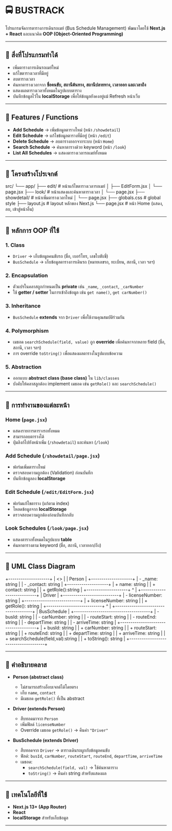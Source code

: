 # 🚍 BUSTRACK

โปรแกรมจัดการตารางการเดินรถเมย์ (Bus Schedule Management) พัฒนาโดยใช้ **Next.js + React** และแนวคิด **OOP (Object-Oriented Programming)**  

---

## 📌 สิ่งที่โปรแกรมทำได้

- เพิ่มตารางการเดินรถเมย์ใหม่  
- แก้ไขตารางเวลาที่มีอยู่  
- ลบตารางเวลา  
- ค้นหาตารางเวลาจาก **ชื่อคนขับ, สถานีต้นทาง, สถานีปลายทาง, เวลาออก และเวลาถึง**  
- แสดงผลตารางเวลาทั้งหมดในรูปแบบตาราง  
- บันทึกข้อมูลไว้ใน **localStorage** เพื่อให้ข้อมูลยังคงอยู่แม้ Refresh หน้าเว็บ  

---

## 📌 Features / Functions

- **Add Schedule** → เพิ่มข้อมูลตารางใหม่ (หน้า `/showdetail`)  
- **Edit Schedule** → แก้ไขข้อมูลตารางที่มีอยู่ (หน้า `/edit`)  
- **Delete Schedule** → ลบตารางออกจากระบบ (หน้า `Home`)  
- **Search Schedule** → ค้นหาตารางด้วย keyword (หน้า `/look`)  
- **List All Schedules** → แสดงตารางเวลารถเมย์ทั้งหมด  

---

## 📌 โครงสร้างโปรเจกต์


src/
└── app/
├── edit/ # หน้าแก้ไขตารางเวลารถเมย์
│ ├── EditForm.jsx
│ └── page.jsx
├── look/ # หน้าแสดงและค้นหาตารางเวลา
│ └── page.jsx
├── showdetail/ # หน้าเพิ่มตารางเวลาใหม่
│ └── page.jsx
├── globals.css # global style
├── layout.js # layout หลักของ Next.js
└── page.jsx # หน้า Home (แสดง, ลบ, เข้าสู่หน้าอื่น)


---

## 📌 หลักการ OOP ที่ใช้

### 1. Class  
- `Driver` → เก็บข้อมูลคนขับรถ (ชื่อ, เบอร์โทร, เลขใบขับขี่)  
- `BusSchedule` → เก็บข้อมูลตารางการเดินรถ (หมายเลขรถ, ทะเบียน, สถานี, เวลา ฯลฯ)  

### 2. Encapsulation  
- ตัวแปรในคลาสถูกกำหนดเป็น **private** เช่น `_name`, `_contact`, `_carNumber`  
- ใช้ **getter / setter** ในการเข้าถึงข้อมูล เช่น `get name()`, `get carNumber()`  

### 3. Inheritance  
- `BusSchedule` **extends** จาก `Driver` เพื่อใช้งานคุณสมบัติร่วมกัน  

### 4. Polymorphism  
- เมธอด `searchSchedule(field, value)` ถูก **override** เพื่อค้นหาจากหลาย field (ชื่อ, สถานี, เวลา ฯลฯ)  
- การ override `toString()` เพื่อแสดงผลตารางในรูปแบบข้อความ  

### 5. Abstraction  
- ออกแบบ **abstract class (base class)** ใน `lib/classes`  
- บังคับให้คลาสลูกต้อง implement เมธอด เช่น `getRole()` และ `searchSchedule()`  

---

## 📌 การทำงานของแต่ละหน้า

### Home (`page.jsx`)
- แสดงรายการตารางรถทั้งหมด  
- สามารถลบตารางได้  
- ปุ่มลิงก์ไปยังหน้าเพิ่ม (`/showdetail`) และค้นหา (`/look`)  

### Add Schedule (`/showdetail/page.jsx`)
- ฟอร์มเพิ่มตารางใหม่  
- ตรวจสอบความถูกต้อง (Validation) ก่อนบันทึก  
- บันทึกข้อมูลลง **localStorage**  

### Edit Schedule (`/edit/EditForm.jsx`)
- ฟอร์มแก้ไขตาราง (แก้ตาม index)  
- โหลดข้อมูลจาก **localStorage**  
- ตรวจสอบความถูกต้องก่อนบันทึกกลับ  

### Look Schedules (`/look/page.jsx`)
- แสดงตารางทั้งหมดในรูปแบบ **table**  
- ค้นหาตารางตาม keyword (ชื่อ, สถานี, เวลาออก/ถึง)  

---

## 📌 UML Class Diagram

+--------------------+
| <<abstract>> |
| Person |
+--------------------+
| - _name: string |
| - _contact: string |
+--------------------+
| + name: string |
| + contact: string |
| + getRole():string |
+--------------------+
^
|
+---------------------------+
| Driver |
+---------------------------+
| - licenseNumber: string |
+---------------------------+
| + licenseNumber: string |
| + getRole(): string |
+---------------------------+
^
|
+-------------------------------------+
| BusSchedule |
+-------------------------------------+
| - busId: string |
| - carNumber: string |
| - routeStart: string |
| - routeEnd: string |
| - departTime: string |
| - arriveTime: string |
+-------------------------------------+
| + busId: string |
| + carNumber: string |
| + routeStart: string |
| + routeEnd: string |
| + departTime: string |
| + arriveTime: string |
| + searchSchedule(field,val):string |
| + toString(): string |
+-------------------------------------+

---

## 📌 คำอธิบายคลาส

- **Person (abstract class)**  
  - ไม่สามารถสร้างอ็อบเจกต์ได้โดยตรง  
  - เก็บ `name`, `contact`  
  - มีเมธอด `getRole()` ที่เป็น abstract  

- **Driver (extends Person)**  
  - สืบทอดมาจาก `Person`  
  - เพิ่มฟิลด์ `licenseNumber`  
  - Override เมธอด `getRole()` → คืนค่า `"Driver"`  

- **BusSchedule (extends Driver)**  
  - สืบทอดจาก `Driver` → ตารางเดินรถผูกกับข้อมูลคนขับ  
  - ฟิลด์: `busId`, `carNumber`, `routeStart`, `routeEnd`, `departTime`, `arriveTime`  
  - เมธอด:  
    - `searchSchedule(field, val)` → ใช้ค้นหาตาราง  
    - `toString()` → คืนค่า string สำหรับแสดงผล  

---

## 📌 เทคโนโลยีที่ใช้
- **Next.js 13+ (App Router)**  
- **React**  
- **localStorage** สำหรับเก็บข้อมูล  

---